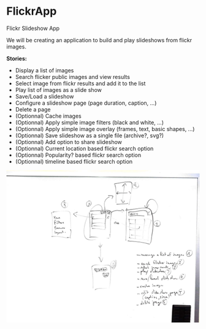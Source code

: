 FlickrApp
=========

Flickr Slideshow App


We will be creating an application to build and play slideshows from flickr images.

**Stories:**
 - Display a list of images
 - Search flicker public images and view results
 - Select image from flickr results and add it to the list
 - Play list of images as a slide show
 - Save/Load a slideshow
 - Configure a slideshow page (page duration, caption, ...)
 - Delete a page
 - (Optionnal) Cache images
 - (Optionnal) Apply simple image filters (black and white, ...)
 - (Optionnal) Apply simple image overlay (frames, text, basic shapes, ...)
 - (Optionnal) Save slideshow as a single file (archive?, svg?)
 - (Optionnal) Add option to share slideshow
 - (Optionnal) Current location based flickr search option
 - (Optionnal) Popularity? based flickr search option
 - (Optionnal) timeline based flickr search option

![Brainstorming snapshot with wireframe](Picture.jpeg)
